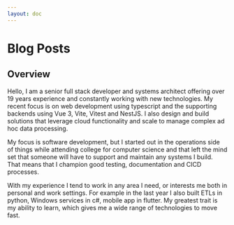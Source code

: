 ```yaml
---
layout: doc
---
```


# Blog Posts

## Overview

Hello, I am a senior full stack developer and systems architect offering over 19 years experience and constantly working with new technologies. My recent focus is on web development using typescript and the supporting backends using Vue 3, Vite, Vitest and NestJS.  I also design and build solutions that leverage cloud functionality and scale to manage complex ad hoc data processing.

My focus is software development, but I started out in the operations side of things while attending college for computer science and that left the mind set that someone will have to support and maintain any systems I build. That means that I champion good testing, documentation and CICD processes.

With my experience I tend to work in any area I need, or interests me both in personal and work settings. For example in the last year I also built ETLs in python, Windows services in c#, mobile app in flutter. My greatest trait is my ability to learn, which gives me a wide range of technologies to move fast.
